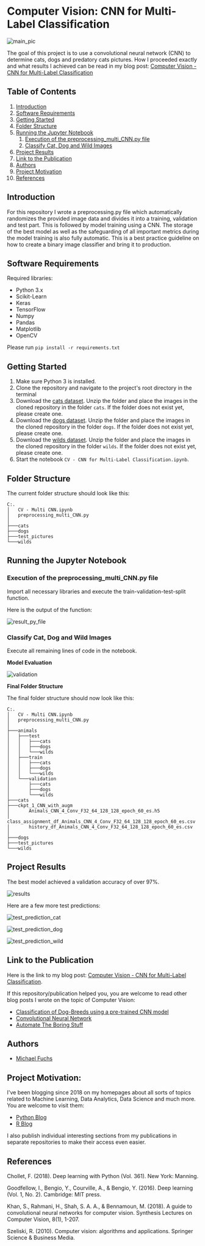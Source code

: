 
# Computer Vision: CNN for Multi-Label Classification

![main_pic](images/main_pic.png)

The goal of this project is to use a convolutional neural network (CNN) to determine cats, dogs and predatory cats pictures. 
How I proceeded exactly and what results I achieved can be read in my blog post: [Computer Vision - CNN for Multi-Label Classification](https://michael-fuchs-python.netlify.app/2021/01/15/computer-vision-cnn-for-multi-label-classification/)


## Table of Contents
1. [Introduction](#introduction)
2. [Software Requirements](#software_requirements)
3. [Getting Started](#getting_started)
4. [Folder Structure](#folder_structure)
5. [Running the Jupyter Notebook](#running_jpynb)
    1. [Execution of the preprocessing_multi_CNN.py file](#running_preprocessing)
    2. [Classify Cat, Dog and Wild Images](#classify_cat_dog_wild_images)
6. [Project Results](#project_results)
7. [Link to the Publication](#links)   
8. [Authors](#authors)
9. [Project Motivation](#motivation)
10. [References](#references)




<a name="introduction"></a>

## Introduction

For this repository I wrote a preprocessing.py file which automatically randomizes the provided image data and divides it into a training, validation and test part. 
This is followed by model training using a CNN. 
The storage of the best model as well as the safeguarding of all important metrics during the model training is also fully automatic. 
This is a best practice guideline on how to create a binary image classifier and bring it to production. 


<a name="software_requirements"></a>

## Software Requirements

Required libraries:

+ Python 3.x
+ Scikit-Learn
+ Keras
+ TensorFlow
+ Numpy
+ Pandas
+ Matplotlib
+ OpenCV

Please run ```pip install -r requirements.txt```



<a name="getting_started"></a>

## Getting Started

1. Make sure Python 3 is installed.
2. Clone the repository and navigate to the project's root directory in the terminal
3. Download the [cats dataset](https://github.com/MFuchs1989/Datasets-and-Miscellaneous/tree/main/datasets/Computer%20Vision/CNN%20for%20Multi%20Label%20Classification/cats). Unzip the folder and place the images in the cloned repository in the folder ```cats```. If the folder does not exist yet, please create one. 
4. Download the [dogs dataset](https://github.com/MFuchs1989/Datasets-and-Miscellaneous/tree/main/datasets/Computer%20Vision/CNN%20for%20Multi%20Label%20Classification/dogs). Unzip the folder and place the images in the cloned repository in the folder ```dogs```. If the folder does not exist yet, please create one. 
5. Download the [wilds dataset](https://github.com/MFuchs1989/Datasets-and-Miscellaneous/tree/main/datasets/Computer%20Vision/CNN%20for%20Multi%20Label%20Classification/wilds). Unzip the folder and place the images in the cloned repository in the folder ```wilds```. If the folder does not exist yet, please create one. 
6. Start the notebook ```CV - CNN for Multi-Label Classification.ipynb```.



<a name="folder_structure"></a>

## Folder Structure

The current folder structure should look like this:

```
C:.
│   CV - Multi CNN.ipynb
│   preprocessing_multi_CNN.py
│
├───cats
├───dogs
├───test_pictures
└───wilds
```


<a name="running_jpynb"></a>

## Running the Jupyter Notebook


<a name="running_preprocessing"></a>

### Execution of the preprocessing_multi_CNN.py file

Import all necessary libraries and execute the train-validation-test-split function.

Here is the output of the function:

![result_py_file](images/result_py_file.png)


<a name="classify_cat_dog_wild_images"></a>

### Classify Cat, Dog and Wild Images

Execute all remaining lines of code in the notebook.


**Model Evaluation**

![validation](images/validation.png)



**Final Folder Structure**

The final folder structure should now look like this:

```
C:.
│   CV - Multi CNN.ipynb
│   preprocessing_multi_CNN.py
│
├───animals
│   ├───test
│   │   ├───cats
│   │   ├───dogs
│   │   └───wilds
│   ├───train
│   │   ├───cats
│   │   ├───dogs
│   │   └───wilds
│   └───validation
│       ├───cats
│       ├───dogs
│       └───wilds
├───cats
├───ckpt_1_CNN_with_augm
│       Animals_CNN_4_Conv_F32_64_128_128_epoch_60_es.h5
│       class_assignment_df_Animals_CNN_4_Conv_F32_64_128_128_epoch_60_es.csv
│       history_df_Animals_CNN_4_Conv_F32_64_128_128_epoch_60_es.csv
│
├───dogs
├───test_pictures
└───wilds
```


<a name="project_results"></a>

## Project Results

The best model achieved a validation accuracy of over 97%.

![results](images/results.png)


Here are a few more test predictions:


![test_prediction_cat](images/test_prediction_cat.png)

![test_prediction_dog](images/test_prediction_dog.png)

![test_prediction_wild](images/test_prediction_wild.png)


<a name="links"></a>

## Link to the Publication

Here is the link to my blog post: [Computer Vision - CNN for Multi-Label Classification](https://michael-fuchs-python.netlify.app/2021/01/15/computer-vision-cnn-for-multi-label-classification/).

If this repository/publication helped you, you are welcome to read other blog posts I wrote on the topic of Computer Vision:

+ [Classification of Dog-Breeds using a pre-trained CNN model](https://michael-fuchs-python.netlify.app/2021/01/27/classification-of-dog-breeds-using-a-pre-trained-cnn-model/)
+ [Convolutional Neural Network](https://michael-fuchs-python.netlify.app/2021/01/08/computer-vision-convolutional-neural-network/)
+ [Automate The Boring Stuff](https://michael-fuchs-python.netlify.app/2021/01/01/computer-vision-automate-the-boring-stuff/)


<a name="authors"></a>

## Authors

+ [Michael Fuchs](https://github.com/MFuchs1989)

<a name="motivation"></a>

## Project Motivation: 

I've been blogging since 2018 on my homepages about all sorts of topics related to Machine Learning, Data Analytics, Data Science and much more.
You are welcome to visit them:

+ [Python Blog](https://michael-fuchs-python.netlify.app/)
+ [R Blog](https://michael-fuchs.netlify.app/)

I also publish individual interesting sections from my publications in separate repositories to make their access even easier. 


<a name="references"></a>

## References

Chollet, F. (2018). Deep learning with Python (Vol. 361). New York: Manning.

Goodfellow, I., Bengio, Y., Courville, A., & Bengio, Y. (2016). Deep learning (Vol. 1, No. 2). Cambridge: MIT press.

Khan, S., Rahmani, H., Shah, S. A. A., & Bennamoun, M. (2018). A guide to convolutional neural networks for computer vision. Synthesis Lectures on Computer Vision, 8(1), 1-207.

Szeliski, R. (2010). Computer vision: algorithms and applications. Springer Science & Business Media.
